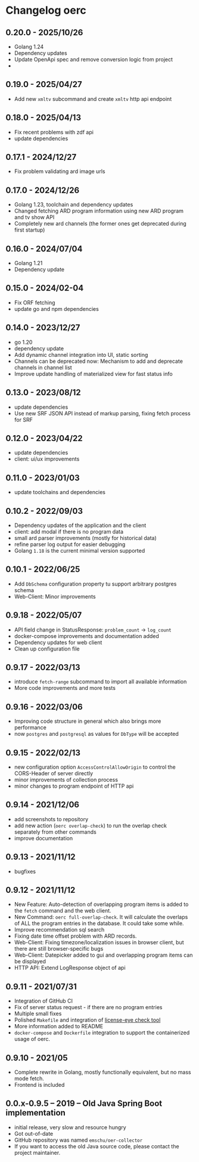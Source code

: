 # Changelog oerc

## 0.20.0 - 2025/10/26
- Golang 1.24
- Dependency updates 
- Update OpenApi spec and remove conversion logic from project
- 

## 0.19.0 - 2025/04/27
- Add new `xmltv` subcommand and create `xmltv` http api endpoint

## 0.18.0 - 2025/04/13
- Fix recent problems with zdf api
- update dependencies

## 0.17.1 - 2024/12/27
- Fix problem validating ard image urls

## 0.17.0 - 2024/12/26
- Golang 1.23, toolchain and dependency updates
- Changed fetching ARD program information using new ARD program and tv show API 
- Completely new ard channels (the former ones get deprecated during first startup)

## 0.16.0 - 2024/07/04
- Golang 1.21
- Dependency update

## 0.15.0 - 2024/02-04
- Fix ORF fetching
- update go and npm dependencies

## 0.14.0 - 2023/12/27
- go 1.20
- dependency update
- Add dynamic channel integration into UI, static sorting
- Channels can be deprecated now: Mechanism to add and deprecate channels in channel list
- Improve update handling of materialized view for fast status info

## 0.13.0 - 2023/08/12
- update dependencies
- Use new SRF JSON API instead of markup parsing, fixing fetch process for SRF

## 0.12.0 - 2023/04/22
- update dependencies
- client: ui/ux improvements

## 0.11.0 - 2023/01/03
- update toolchains and dependencies

## 0.10.2 - 2022/09/03
- Dependency updates of the application and the client
- client: add modal if there is no program data
- small ard parser improvements (mostly for historical data)
- refine parser log output for easier debugging
- Golang `1.18` is the current minimal version supported 

## 0.10.1 - 2022/06/25
- Add `DbSchema` configuration property tu support arbitrary postgres schema
- Web-Client: Minor improvements

## 0.9.18 - 2022/05/07
- API field change in StatusResponse: `problem_count` -> `log_count`
- docker-compose improvements and documentation added
- Dependency updates for web client
- Clean up configuration file

## 0.9.17 - 2022/03/13
- introduce `fetch-range` subcommand to import all available information
- More code improvements and more tests

## 0.9.16 - 2022/03/06
- Improving code structure in general which also brings more performance
- now `postgres` and `postgresql` as values for `DbType` will be accepted

## 0.9.15 - 2022/02/13
- new configuration option `AccessControlAllowOrigin` to control the CORS-Header of server directly
- minor improvements of collection process
- minor changes to program endpoint of HTTP api

## 0.9.14 - 2021/12/06
- add screenshots to repository
- add new action (`oerc overlap-check`) to run the overlap check separately from other commands
- improve documentation

## 0.9.13 - 2021/11/12
- bugfixes

## 0.9.12 - 2021/11/12
- New Feature: Auto-detection of overlapping program items is added to the `fetch` command and the web client.
- New Command: `oerc full-overlap-check`. It will calculate the overlaps of ALL the program entries 
  in the database. It could take some while.
- Improve recommendation sql search
- Fixing date time offset problem with ARD records.
- Web-Client: Fixing timezone/localization issues in browser client, but there are still browser-specific bugs
- Web-Client: Datepicker added to gui and overlapping program items can be displayed
- HTTP API: Extend LogResponse object of api

## 0.9.11 - 2021/07/31
- Integration of GitHub CI
- Fix of server status request - if there are no program entries
- Multiple small fixes
- Polished `Makefile` and integration of [license-eye check tool](https://github.com/apache/skywalking-eyes)
- More information added to README
- `docker-compose` and `Dockerfile` integration to support the containerized usage of oerc.

## 0.9.10 - 2021/05
- Complete rewrite in Golang, mostly functionally equivalent, but no mass mode fetch.
- Frontend is included

## 0.0.x-0.9.5 – 2019 – Old Java Spring Boot implementation
- initial release, very slow and resource hungry
- Got out-of-date
- GitHub repository was named `emschu/oer-collector`
- If you want to access the old Java source code, please contact the project maintainer.